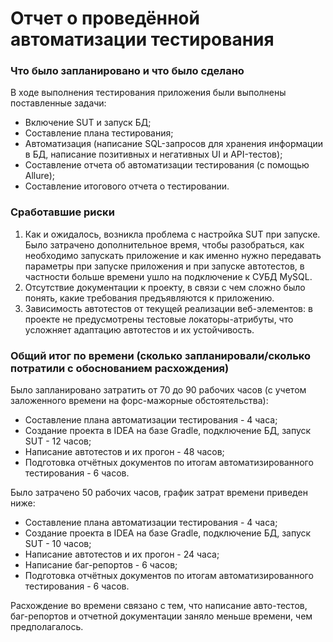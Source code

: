 # Отчет о проведённой автоматизации тестирования
### Что было запланировано и что было сделано
В ходе выполнения тестирования приложения были выполнены поставленные задачи:
- Включение SUT и запуск БД;
- Составление плана тестирования;
- Автоматизация (написание SQL-запросов для хранения информации в БД, написание позитивных и негативных UI и API-тестов);
- Составление отчета об автоматизации тестирования (с помощью Allure);
- Составление итогового отчета о тестировании.

### Сработавшие риски
1) Как и ожидалось, возникла проблема с настройка SUT при запуске. Было затрачено дополнительное время, чтобы разобраться, как необходимо запускать приложение и как именно нужно передавать параметры при запуске приложения и при запуске автотестов, в частности больше времени ушло на подключение к СУБД MySQL.
2) Отсутствие документации к проекту, в связи с чем сложно было понять, какие требования предъявляются к приложению.
3) Зависимость автотестов от текущей реализации веб-элементов: в проекте не предусмотрены тестовые локаторы-атрибуты, что усложняет адаптацию автотестов и их устойчивость.

### Общий итог по времени (сколько запланировали/сколько потратили с обоснованием расхождения)
Было запланировано затратить от 70 до 90 рабочих часов (с учетом заложенного времени на форс-мажорные обстоятельства):
- Составление плана автоматизации тестирования - 4 часа;
- Создание проекта в IDEA на базе Gradle, подключение БД, запуск SUT - 12 часов;
- Написание автотестов и их прогон - 48 часов;
- Подготовка отчётных документов по итогам автоматизированного тестирования - 6 часов.

Было затрачено 50 рабочих часов, график затрат времени приведен ниже:
- Составление плана автоматизации тестирования - 4 часа;
- Создание проекта в IDEA на базе Gradle, подключение БД, запуск SUT - 10 часов;
- Написание автотестов и их прогон - 24 часа;
- Написание баг-репортов - 6 часов;
- Подготовка отчётных документов по итогам автоматизированного тестирования - 6 часов.

Расхождение во времени связано с тем, что написание авто-тестов, баг-репортов и отчетной документации заняло меньше времени, чем предполагалось.